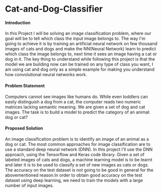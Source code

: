 # Cat-and-Dog-Classifier
#### Introduction
In this Project I will be solving an image classification problem, where our goal will be to tell which class the input image belongs to. The way I'm going to achieve it is by training an artificial neural network on few thousand images of cats and dogs and make the NN(Neural Network) learn to predict which class the image belongs to, next time it sees an image having a cat or dog in it. The key thing to understand while following this project is that the model we are building now can be trained on any type of class you want, I am using cat and dog only as a simple example for making you understand how convolutional neural networks work.

#### Problem Statement

Computers cannot see images like humans do. While even toddlers can easily distinguish a dog from a cat, the computer reads two numeric matrices lacking semantic meaning. We are given a set of dog and cat images. The task is to build a model to predict the category of an animal: dog or cat?
#### Proposed Solution

An image classification problem is to identify an image of an animal as a dog or cat. The  most common approaches for image classification are to use a standard deep neural network (DNN). In this project I'll use the DNN approach, using the Tensorflow and Keras code library.
Given a set of labeled images of cats and dogs, a machine learning model is to be learnt and later it is to be used to classify a set of new images as cats or dogs. The accuracy on the test dataset is not going to be good in general for the abovementioned reason.In order to obtain good accuracy on the test dataset using deep learning, we need to train the models with a large number of input images.
 
